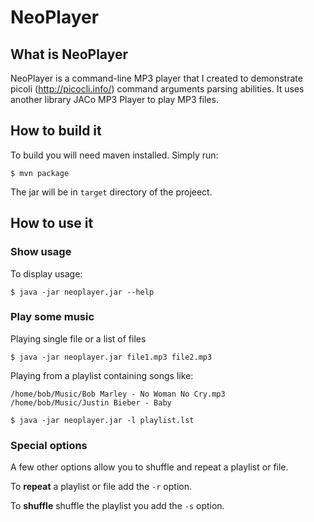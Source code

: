 # NeoPlayer

## What is NeoPlayer
NeoPlayer is a command-line MP3 player that I created to demonstrate picoli (http://picocli.info/) command arguments
parsing abilities. It uses another library JACo MP3 Player to play MP3 files.

## How to build it

To build you will need maven installed. Simply run:
    
    $ mvn package
    
The jar will be in `target` directory of the projeect.
## How to use it

### Show usage
To display usage:

    $ java -jar neoplayer.jar --help

### Play some music    
Playing  single file or a list of files
    
    $ java -jar neoplayer.jar file1.mp3 file2.mp3
    
Playing from a playlist containing songs like:

`/home/bob/Music/Bob Marley - No Woman No Cry.mp3
/home/bob/Music/Justin Bieber - Baby`

    $ java -jar neoplayer.jar -l playlist.lst

### Special options
A few other options allow you to shuffle and repeat a playlist or file.

To <b>repeat</b> a playlist or file add the `-r` option.

To <b>shuffle</b> shuffle the playlist you add the `-s` option.